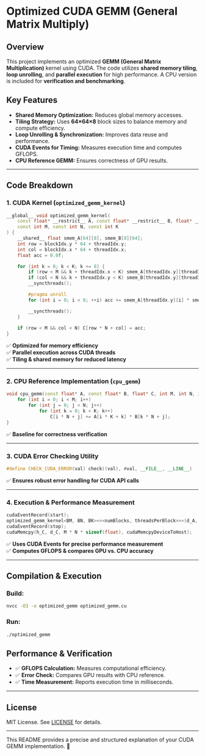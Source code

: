 
# **Optimized CUDA GEMM (General Matrix Multiply)**

## **Overview**
This project implements an optimized **GEMM (General Matrix Multiplication)** kernel using CUDA. The code utilizes **shared memory tiling**, **loop unrolling**, and **parallel execution** for high performance. A CPU version is included for **verification and benchmarking**.

## **Key Features**
- **Shared Memory Optimization:** Reduces global memory accesses.
- **Tiling Strategy:** Uses **64×64×8** block sizes to balance memory and compute efficiency.
- **Loop Unrolling & Synchronization:** Improves data reuse and performance.
- **CUDA Events for Timing:** Measures execution time and computes GFLOPS.
- **CPU Reference GEMM:** Ensures correctness of GPU results.

---

## **Code Breakdown**
### **1. CUDA Kernel (`optimized_gemm_kernel`)**
```cpp
__global__ void optimized_gemm_kernel(
    const float* __restrict__ A, const float* __restrict__ B, float* __restrict__ C, 
    const int M, const int N, const int K
) {
    __shared__ float smem_A[64][8], smem_B[8][64];
    int row = blockIdx.y * 64 + threadIdx.y;
    int col = blockIdx.x * 64 + threadIdx.x;
    float acc = 0.0f;

    for (int k = 0; k < K; k += 8) {
        if (row < M && k + threadIdx.x < K) smem_A[threadIdx.y][threadIdx.x] = A[row * K + k + threadIdx.x];
        if (col < N && k + threadIdx.y < K) smem_B[threadIdx.y][threadIdx.x] = B[(k + threadIdx.y) * N + col];
        __syncthreads();

        #pragma unroll
        for (int i = 0; i < 8; ++i) acc += smem_A[threadIdx.y][i] * smem_B[i][threadIdx.x];

        __syncthreads();
    }
    
    if (row < M && col < N) C[row * N + col] = acc;
}
```
✅ **Optimized for memory efficiency**  
✅ **Parallel execution across CUDA threads**  
✅ **Tiling & shared memory for reduced latency**  

---

### **2. CPU Reference Implementation (`cpu_gemm`)**
```cpp
void cpu_gemm(const float* A, const float* B, float* C, int M, int N, int K) {
    for (int i = 0; i < M; i++)
        for (int j = 0; j < N; j++)
            for (int k = 0; k < K; k++)
                C[i * N + j] += A[i * K + k] * B[k * N + j];
}
```
✅ **Baseline for correctness verification**  

---

### **3. CUDA Error Checking Utility**
```cpp
#define CHECK_CUDA_ERROR(val) check((val), #val, __FILE__, __LINE__)
```
✅ **Ensures robust error handling for CUDA API calls**

---

### **4. Execution & Performance Measurement**
```cpp
cudaEventRecord(start);
optimized_gemm_kernel<BM, BN, BK><<<numBlocks, threadsPerBlock>>>(d_A, d_B, d_C, M, N, K);
cudaEventRecord(stop);
cudaMemcpy(h_C, d_C, M * N * sizeof(float), cudaMemcpyDeviceToHost);
```
✅ **Uses CUDA Events for precise performance measurement**  
✅ **Computes GFLOPS & compares GPU vs. CPU accuracy**  

---

## **Compilation & Execution**
### **Build:**
```bash
nvcc -O3 -o optimized_gemm optimized_gemm.cu
```
### **Run:**
```bash
./optimized_gemm
```

## **Performance & Verification**
- ✅ **GFLOPS Calculation:** Measures computational efficiency.
- ✅ **Error Check:** Compares GPU results with CPU reference.
- ✅ **Time Measurement:** Reports execution time in milliseconds.

---

## **License**
MIT License. See [LICENSE](LICENSE) for details.

---

This README provides a precise and structured explanation of your CUDA GEMM implementation. 🚀
